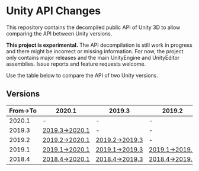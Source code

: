 # Unity API Changes

This repository contains the decompiled public API of Unity 3D to allow comparing the API between Unity versions.

**This project is experimental.** The API decompilation is still work in progress and there might be incorrect or missing information. For now, the project only contains major releases and the main UnityEngine and UnityEditor assemblies. Issue reports and feature requests welcome.

Use the table below to compare the API of two Unity versions.

## Versions

From→To | 2020.1 | 2019.3 | 2019.2 | 2019.1
--- | --- | --- | --- | ---
2020.1 | - | - | - | -
2019.3 | [2019.3→2020.1] | - | - | -
2019.2 | [2019.2→2020.1] | [2019.2→2019.3] | - | -
2019.1 | [2019.1→2020.1] | [2019.1→2019.3] | [2019.1→2019.2] | -
2018.4 | [2018.4→2020.1] | [2018.4→2019.3] | [2018.4→2019.2] | [2018.4→2019.1]

[2019.3→2020.1]: https://github.com/sttz/unity-api-diff/compare/unity/2019.3..unity/2020.1
[2019.2→2020.1]: https://github.com/sttz/unity-api-diff/compare/unity/2019.2..unity/2020.1
[2019.1→2020.1]: https://github.com/sttz/unity-api-diff/compare/unity/2019.1..unity/2020.1
[2018.4→2020.1]: https://github.com/sttz/unity-api-diff/compare/unity/2018.4..unity/2020.1

[2019.2→2019.3]: https://github.com/sttz/unity-api-diff/compare/unity/2019.2..unity/2019.3
[2019.1→2019.3]: https://github.com/sttz/unity-api-diff/compare/unity/2019.1..unity/2019.3
[2018.4→2019.3]: https://github.com/sttz/unity-api-diff/compare/unity/2018.4..unity/2019.3

[2019.1→2019.2]: https://github.com/sttz/unity-api-diff/compare/unity/2019.1..unity/2019.2
[2018.4→2019.2]: https://github.com/sttz/unity-api-diff/compare/unity/2018.4..unity/2019.2

[2018.4→2019.1]: https://github.com/sttz/unity-api-diff/compare/unity/2018.4..unity/2019.1
